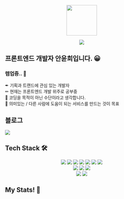 <div align="center"><img width=100 height=100 src="https://github.githubassets.com/images/mona-loading-default.gif" /></div>
<p align=center>
<img src="https://capsule-render.vercel.app/api?type=cylinder&color=E5CCFF&height=160&section=header&text=YUNHEEVERSE⭐&fontSize=90&&animation=fadeIn&fontColor=FFFFFF"></image>
</p>
  
  ## 프론트엔드 개발자 **안윤희**입니다. 😀
  ### 렙업중.. 🌳

 ✒ 기획과 트랜드에 관심 있는 개발자 </br>
 ✏ 현재는 프론트엔드 개발 위주로 공부중 </br>
 🔑 코딩을 목적이 아닌 수단이라고 생각합니다. </br>
 🎨 의미있는 / 다른 사람에 도움이 되는 서비스를 만드는 것이 목표 </br>

## 블로그
<a href="https://yunheeverse.tistory.com/"><img src="https://img.shields.io/badge/-blog-black"/></a>

## Tech Stack 🛠
<div align=center>
  <img src="https://img.shields.io/badge/html5-E34F26?style=for-the-badge&logo=Spring&logoColor=white">
  <img src="https://img.shields.io/badge/css3-1572B6?style=for-the-badge&logo=Spring&logoColor=white">
  <img src="https://img.shields.io/badge/javascript-F7DF1E?style=for-the-badge&logo=Spring&logoColor=white">
  <img src="https://img.shields.io/badge/jquery-0769AD?style=for-the-badge&logo=Spring&logoColor=white">
  <img src="https://img.shields.io/badge/react-61DAFB?style=for-the-badge&logo=Spring&logoColor=white">
  <img src="https://img.shields.io/badge/nodedotjs-339933?style=for-the-badge&logo=Spring&logoColor=white">
  <img src="https://img.shields.io/badge/styledcomponents-DB7093?style=for-the-badge&logo=Spring&logoColor=white">
</div>

<div align=center>
  <img src="https://img.shields.io/badge/figma-F24E1E?style=for-the-badge&logo=Spring&logoColor=white">
  <img src="https://img.shields.io/badge/adobephotoshop-31A8FF?style=for-the-badge&logo=Spring&logoColor=white">
  <img src="https://img.shields.io/badge/adobeillustrator-FF9A00?style=for-the-badge&logo=Spring&logoColor=white">
</div>

<div align=center>
  <img src="https://img.shields.io/badge/notion-0000006?style=for-the-badge&logo=Spring&logoColor=white">
  <img src="https://img.shields.io/badge/css3-1572B6?style=for-the-badge&logo=Spring&logoColor=white">
  
</div>

## My Stats! 🍭

